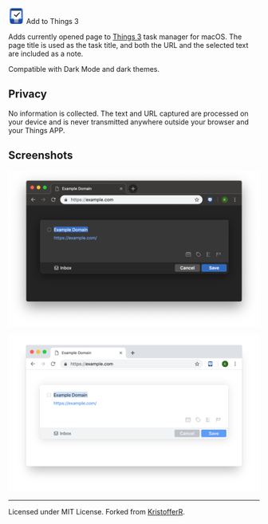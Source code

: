 <img src="images/icon-64.png" width="32" height="32" align="baseline" alt="Add to Things 3 logo"> Add to Things 3

Adds currently opened page to [Things 3](http://culturedcode.com/things/) task manager for macOS. The page title is used as the task title, and both the URL and the selected text are included as a note. 

Compatible with Dark Mode and dark themes.

## Privacy 
 
 No information is collected. The text and URL captured are processed on your device and is never transmitted anywhere outside your browser and your Things APP.

 ## Screenshots

![Add to Things 3 in Chrome (Dark Mode)](pictures/chrome-dark.png)

![Add to Things 3 in Chrome (Light Mode)](pictures/chrome-light.png)

---
Licensed under MIT License. Forked from [KristofferR](https://github.com/kristofferR/add-to-things-3).